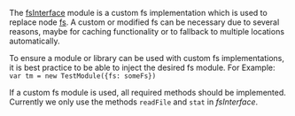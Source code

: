 The [fsInterface](https://sap.github.io/ui5-tooling/api/module-@ui5_fs.html#.fsInterface) module is a custom fs implementation which is used to replace node [fs](https://nodejs.org/api/fs.html).
A custom or modified fs can be necessary due to several reasons, maybe for caching functionality or to fallback to multiple locations automatically.

To ensure a module or library can be used with custom fs implementations, it is best practice
to be able to inject the desired fs module. For Example: `var tm = new TestModule({fs: someFs})` 

If a custom fs module is used, all required methods should be implemented.
Currently we only use the methods `readFile` and `stat` in *fsInterface*.
